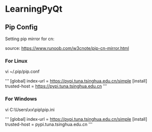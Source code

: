 # LearningPyQt


## Pip Config

Setting pip mirror for cn:

source: https://www.runoob.com/w3cnote/pip-cn-mirror.html

### For Linux

vi ~/.pip/pip.conf

'''
[global]
index-url = https://pypi.tuna.tsinghua.edu.cn/simple
[install]
trusted-host = https://pypi.tuna.tsinghua.edu.cn
'''

### For Windows

vi C:\\Users\\xx\\pip\\pip.ini

'''
[global]
index-url = https://pypi.tuna.tsinghua.edu.cn/simple
[install]
trusted-host = pypi.tuna.tsinghua.edu.cn
'''

